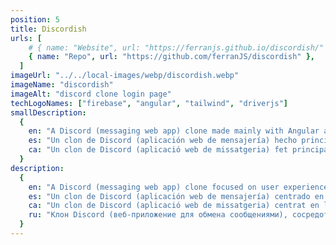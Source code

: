 ```yaml
---
position: 5
title: Discordish
urls: [
    # { name: "Website", url: "https://ferranjs.github.io/discordish/" },
    { name: "Repo", url: "https://github.com/ferranJS/discordish" },
  ]
imageUrl: "../../local-images/webp/discordish.webp"
imageName: "discordish"
imageAlt: "discord clone login page"
techLogoNames: ["firebase", "angular", "tailwind", "driverjs"]
smallDescription:
  {
    en: "A Discord (messaging web app) clone made mainly with Angular and Firebase.",
    es: "Un clon de Discord (aplicación web de mensajería) hecho principalmente con Angular y Firebase.",
    ca: "Un clon de Discord (aplicació web de missatgeria) fet principalment amb Angular i Firebase.",
  }
description:
  {
    en: "A Discord (messaging web app) clone focused on user experience and performance by creating a good architectural design and a well thought and designed database structure.",
    es: "Un clon de Discord (aplicación web de mensajería) centrado en la experiencia del usuario y el rendimiento mediante la creación de un buen diseño arquitectónico y una estructura de base de datos bien pensada y diseñada.",
    ca: "Un clon de Discord (aplicació web de missatgeria) centrat en l'experiència de l'usuari i el rendiment mitjançant la creació d'un bon disseny arquitectònic i una estructura de base de dades ben pensada i dissenyada.",
    ru: "Клон Discord (веб-приложение для обмена сообщениями), сосредоточенный на пользовательском опыте и производительности, создающий хорошую архитектурную конструкцию и продуманную и спроектированную структуру базы данных.",
  }
---
```

